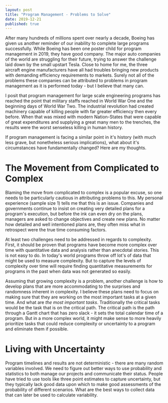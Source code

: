 ```yaml
---
layout: post
title: "Program Management - Problems to Solve"
date: 2019-12-21
published: true
---
```

After many hundreds of millions spent over nearly a decade, Boeing has given us another reminder of our inability to complete large programs successfully. While Boeing has been one poster child for program management in 2019, they have good company. The major auto companies of the world are struggling for their future, trying to answer the challenge laid down by the small upstart Tesla. Close to home for me, the three aircraft engine manufacturers have all had troubles bringing new products with demanding efficiency requirements to markets. Surely not all of the problems these companies can be attributed to problems in program management as it is performed today - but I believe that many can.

I posit that program management for large scale engineering programs has reached the point that military staffs reached in World War One and the beginning days of World War Two. The industrial revolution had created machinery capable of killing people with far greater efficiency then every before.  When that was mixed with modern Nation-States that were capable of great expenditures and supplying a great many men to the trenches, the results were the worst senseless killing in human history.

If program management is facing a similar point in it's history (with much less grave, but nonetheless serious implications), what about it's circumstances have fundamentally changed?  Here are my thoughts.

# The Movement from Complicated to Complex

Blaming the move from complicated to complex is a popular excuse, so one needs to be particularly cautious in attributing problems to this. My personal experience (sample size 1) tells me that this is an issue.  Companies and governments continue to insist on creating very detailed plans for a program's execution, but before the ink can even dry on the plans, managers are asked to change objectives and create new plans. No matter how detailed and well intentioned plans are, they often miss what in retrospect were the true time consuming factors.

At least two challenges need to be addressed in regards to complexity. First, it should be proven that programs have become more complex over time with quantitative data and analysis rather than anecdotal stories. This is not easy to do. In today's world programs throw off lot's of data that might be used to measure complexity. But to capture the levels of complexity over time will require finding quantitative measurements for programs in the past when data was not generated so easily.

Assuming that growing complexity is a problem, another challenge is how to develop plans that are more accommodating to the surprises and randomness inherent in complexity. I believe these plans need to focus on making sure that they are working on the most important tasks at a given time. And what are *the most important tasks*. Traditionally the critical tasks would be the task that is on the critical path. The critical path is the path through a Gantt chart that has zero slack - it sets the total calendar time of a program. But in a more complex world, it might make sense to more heavily prioritize tasks that could reduce complexity or uncertainty to a program and eliminate them if possible.

# Living with Uncertainty

Program timelines and results are not deterministic - there are many random variables involved. We need to figure out better ways to use probability and statistics to both manage our projects and communicate their status. People have tried to use tools like three point estimates to capture uncertainty, but they typically lack good data upon which to make good assessments of the probability of different scenarios. What are the best ways to collect data that can later be used to calculate variability. 



